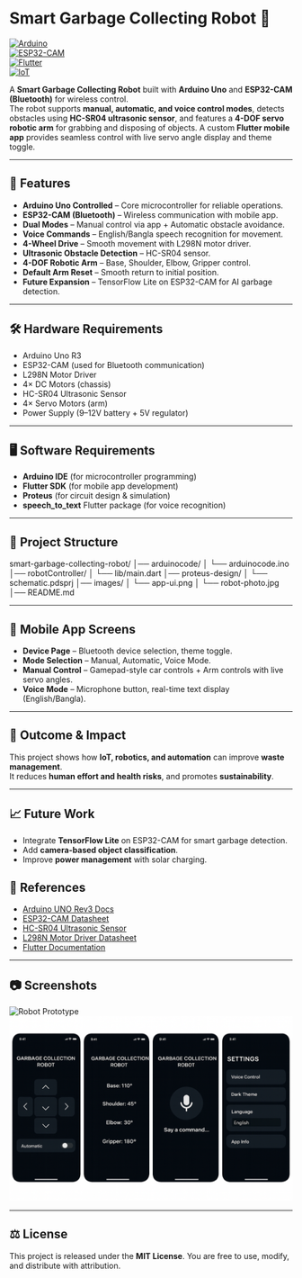# Smart Garbage Collecting Robot 🤖  

[![Arduino](https://img.shields.io/badge/Arduino-Uno-blue?logo=arduino)](https://www.arduino.cc/)  
[![ESP32-CAM](https://img.shields.io/badge/ESP32-CAM-orange?logo=espressif)](https://www.espressif.com/)  
[![Flutter](https://img.shields.io/badge/Flutter-Mobile%20App-02569B?logo=flutter)](https://flutter.dev/)  
[![IoT](https://img.shields.io/badge/IoT-Robotics-green)]() 

A **Smart Garbage Collecting Robot** built with **Arduino Uno** and **ESP32-CAM (Bluetooth)** for wireless control.  
The robot supports **manual, automatic, and voice control modes**, detects obstacles using **HC-SR04 ultrasonic sensor**, and features a **4-DOF servo robotic arm** for grabbing and disposing of objects. A custom **Flutter mobile app** provides seamless control with live servo angle display and theme toggle.  

---
## 🚀 Features
- **Arduino Uno Controlled** – Core microcontroller for reliable operations.  
- **ESP32-CAM (Bluetooth)** – Wireless communication with mobile app.  
- **Dual Modes** – Manual control via app + Automatic obstacle avoidance.  
- **Voice Commands** – English/Bangla speech recognition for movement.  
- **4-Wheel Drive** – Smooth movement with L298N motor driver.  
- **Ultrasonic Obstacle Detection** – HC-SR04 sensor.  
- **4-DOF Robotic Arm** – Base, Shoulder, Elbow, Gripper control.  
- **Default Arm Reset** – Smooth return to initial position.  
- **Future Expansion** – TensorFlow Lite on ESP32-CAM for AI garbage detection.  

---

## 🛠 Hardware Requirements
- Arduino Uno R3  
- ESP32-CAM (used for Bluetooth communication)  
- L298N Motor Driver  
- 4× DC Motors (chassis)  
- HC-SR04 Ultrasonic Sensor  
- 4× Servo Motors (arm)  
- Power Supply (9–12V battery + 5V regulator)  

---

## 🖥 Software Requirements
- **Arduino IDE** (for microcontroller programming)  
- **Flutter SDK** (for mobile app development)  
- **Proteus** (for circuit design & simulation)  
- **speech_to_text** Flutter package (for voice recognition)  

---

## 📂 Project Structure
smart-garbage-collecting-robot/
│── arduinocode/
│ └── arduinocode.ino
│── robotController/
│ └── lib/main.dart
│── proteus-design/
│ └── schematic.pdsprj
│── images/
│ └── app-ui.png
│ └── robot-photo.jpg
│── README.md


---

## 📱 Mobile App Screens
- **Device Page** – Bluetooth device selection, theme toggle.  
- **Mode Selection** – Manual, Automatic, Voice Mode.  
- **Manual Control** – Gamepad-style car controls + Arm controls with live servo angles.  
- **Voice Mode** – Microphone button, real-time text display (English/Bangla).  

---

## 🔬 Outcome & Impact
This project shows how **IoT, robotics, and automation** can improve **waste management**.  
It reduces **human effort and health risks**, and promotes **sustainability**.  

---

## 📈 Future Work
- Integrate **TensorFlow Lite** on ESP32-CAM for smart garbage detection.  
- Add **camera-based object classification**.  
- Improve **power management** with solar charging.

## 📜 References
- [Arduino UNO Rev3 Docs](https://docs.arduino.cc/hardware/uno-rev3)  
- [ESP32-CAM Datasheet](https://www.espressif.com/sites/default/files/documentation/esp32_datasheet_en.pdf)  
- [HC-SR04 Ultrasonic Sensor](https://elecfreaks.com/learn-en/sensor/ultrasonic-module-hc-sr04.html)  
- [L298N Motor Driver Datasheet](https://www.st.com/resource/en/datasheet/l298.pdf)  
- [Flutter Documentation](https://docs.flutter.dev/)  

---

## 📷 Screenshots
![Robot Prototype](images/robot-photo.jpg)  
![App UI](images/app-ui.png)  

---

## ⚖️ License
This project is released under the **MIT License**. You are free to use, modify, and distribute with attribution.
